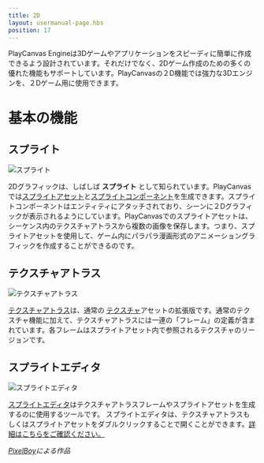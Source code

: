 ```yaml
---
title: 2D
layout: usermanual-page.hbs
position: 17
---
```


PlayCanvas Engineは3Dゲームやアプリケーションをスピーディに簡単に作成できるよう設計されています。それだけでなく、2Dゲーム作成のための多くの優れた機能もサポートしています。PlayCanvasの２D機能では強力な3Dエンジンを、２Dゲーム用に使用できます。

# 基本の機能

## スプライト

![スプライト][5]

2Dグラフィックは、しばしば **スプライト** として知られています。PlayCanvasでは[スプライトアセット][0]と[スプライトコンポーネント][1]を生成できます。スプライトコンポーネントはエンティティにアタッチされており、シーンに２Dグラフィックが表示されるようにしています。PlayCanvasでのスプライトアセットは、シーケンス内のテクスチャアトラスから複数の画像を保存します。つまり、スプライトアセットを使用して、ゲーム内にパラパラ漫画形式のアニメーショングラフィックを作成することができるのです。

## テクスチャアトラス

![テクスチャアトラス][6]

[テクスチャアトラス][2]は、通常の [テクスチャ][3]アセットの拡張版です。通常のテクスチャ機能に加えて、テクスチャアトラスには一連の「フレーム」の定義が含まれています。各フレームはスプライトアセット内で参照されるテクスチャのリージョンです。

## スプライトエディタ

![スプライトエディタ][7]

[スプライトエディタ][4]はテクスチャアトラスフレームやスプライトアセットを生成するのに使用するツールです。 スプライトエディタは、テクスチャアトラスもしくはスプライトアセットをダブルクリックすることで開くことができます。[詳細はこちらをご確認ください。][4]

*[PixelBoy](https://twitter.com/2pblog1)による作品*

[0]: /user-manual/assets/sprites
[1]: /user-manual/packs/components/sprite
[2]: /user-manual/assets/texture-atlas
[3]: /user-manual/assets/textures
[4]: /user-manual/2D/sprite-editor

[5]: /images/user-manual/2D/sprite.jpg
[6]: /images/user-manual/2D/texture-atlas.jpg
[7]: /images/user-manual/2D/sprite-editor.jpg
